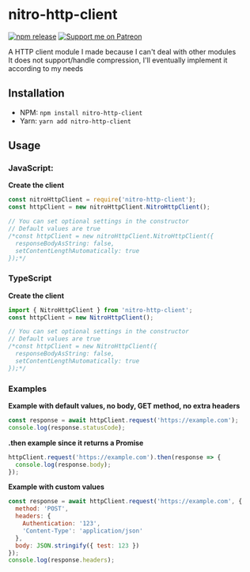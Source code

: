 # nitro-http-client
[![npm release](https://img.shields.io/npm/dt/nitro-http-client?style=for-the-badge)](https://www.npmjs.com/package/nitro-http-client)
[![Support me on Patreon](https://img.shields.io/badge/dynamic/json?url=https%3A%2F%2Fwww.patreon.com%2Fapi%2Fcampaigns%2F1177520&query=data.attributes.patron_count&suffix=%20Patrons&color=FF5441&label=Patreon&logo=Patreon&logoColor=FF5441&style=for-the-badge)](https://patreon.com/nitrog0d)

A HTTP client module I made because I can't deal with other modules  
It does not support/handle compression, I'll eventually implement it according to my needs

## Installation

* NPM: `npm install nitro-http-client`  
* Yarn: `yarn add nitro-http-client`

## Usage

### JavaScript:
**Create the client**
```js
const nitroHttpClient = require('nitro-http-client');
const httpClient = new nitroHttpClient.NitroHttpClient();

// You can set optional settings in the constructor
// Default values are true
/*const httpClient = new nitroHttpClient.NitroHttpClient({
  responseBodyAsString: false,
  setContentLengthAutomatically: true
});*/
```

### TypeScript
**Create the client**
```ts
import { NitroHttpClient } from 'nitro-http-client';
const httpClient = new NitroHttpClient();

// You can set optional settings in the constructor
// Default values are true
/*const httpClient = new NitroHttpClient({
  responseBodyAsString: false,
  setContentLengthAutomatically: true
});*/
```

### Examples
**Example with default values, no body, GET method, no extra headers**
```js
const response = await httpClient.request('https://example.com');
console.log(response.statusCode);
```

**.then example since it returns a Promise**
```js
httpClient.request('https://example.com').then(response => {
  console.log(response.body);
});

```
**Example with custom values**
```js
const response = await httpClient.request('https://example.com', {
  method: 'POST',
  headers: {
    Authentication: '123',
    'Content-Type': 'application/json'
  },
  body: JSON.stringify({ test: 123 })
});
console.log(response.headers);
```
